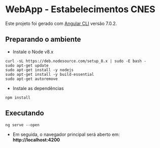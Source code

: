 # WebApp - Estabelecimentos CNES

Este projeto foi gerado com [Angular CLI](https://github.com/angular/angular-cli) versão 7.0.2.

## Preparando o ambiente

- Instale o Node v8.x

```
curl -sL https://deb.nodesource.com/setup_8.x | sudo -E bash -
sudo apt-get update
sudo apt-get install -y nodejs
sudo apt-get install -y build-essential
sudo apt-get autoremove
```

- Instale as dependências

```
npm install
```

## Executando

```
ng serve --open
```

- Em seguida, o navegador principal será aberto em: **http://localhost:4200**
